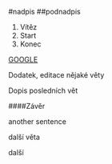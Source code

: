 #nadpis
##podnadpis
1. Vítěz
2. Start
3. Konec

[GOOGLE](http://google.com)

Dodatek, editace nějaké věty

Dopis posledních vět


####Závěr

another sentence




další věta

další